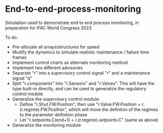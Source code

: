 # End-to-end-process-monitoring
Simulation used to demonstrate end to end process monitoring, in preparation for IFAC World Congress 2023

To do:
* Pre-allocate all arrays/structures for speed
* Modify the dynamics to simulate realistic maintenance / failure time frames
* Implement control charts as alternate monitoring method
* Implement two different advisories
* Separate "r" into a supervisory control signal "r" and a maintenance signal "q"
* Split "r.components" into "r.Sensors" and "r.Valves". This will have the type built-in directly, and can be used to generalize the regulatory control module
* Generalize the supervisory control module:
  * Define "r.Shut.FW.Position", then use "r.Valve.FW.Position = r.(r.regime).FW.Position", which will move the defintion of the regimes to the parameter deifnition phase
  * Let "r.setpoints.C(end+1) = r.(r.regime).setpoints.C" (same as above)
* Generalize the monitoring module

